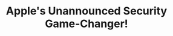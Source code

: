 ---
title: "Apple's Unannounced Security Game-Changer!"
description: "Episode 203: iPhones quietly got a major new security feature, Google is rolling out a new privacy feature for users, tons of FOSS updates, and more!"
datePublished: 2024-11-18
dateUpdated: 2024-11-18
linkYouTube: "https://www.youtube.com/watch?v=m-kWbohsJJo"
linkForum: "https://discuss.techlore.tech/t/apples-unannounced-security-game-changer/10804"
linkPeerTube: "https://neat.tube/w/c7QgctNNLKbd96LgE5QSKf"
tags: ["SR","Security","Apple"]
---
